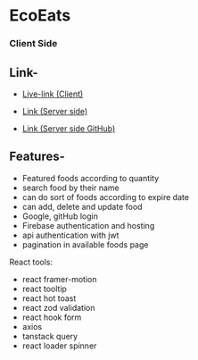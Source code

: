 # EcoEats
### Client Side

## Link-
- [Live-link (Client)](https://ecoeats-foodsharing.web.app/)
- [Link (Server side)](https://ecoeats-server.vercel.app/)

- [Link (Server side GitHub)](https://github.com/Porgramming-Hero-web-course/b9a11-server-side-paradox-99)


## Features-
- Featured foods according to quantity
- search food by their name
- can do sort of foods according to expire date
- can add, delete and update food
- Google, gitHub login
- Firebase authentication and hosting
- api authentication with jwt
- pagination in available foods page

React tools: 
- react framer-motion
- react tooltip
- react hot toast
- react zod validation
- react hook form
- axios
- tanstack query
- react loader spinner

